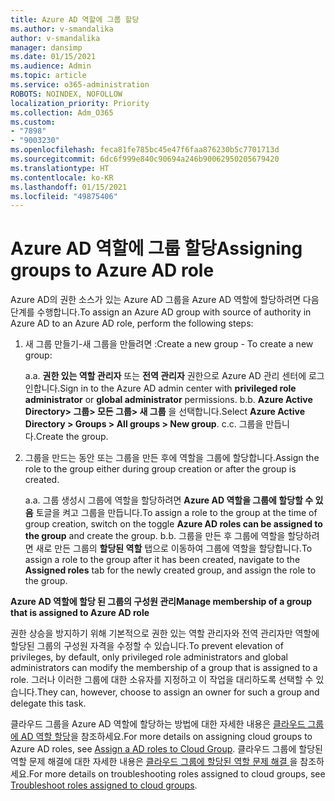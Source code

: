 ```yaml
---
title: Azure AD 역할에 그룹 할당
ms.author: v-smandalika
author: v-smandalika
manager: dansimp
ms.date: 01/15/2021
ms.audience: Admin
ms.topic: article
ms.service: o365-administration
ROBOTS: NOINDEX, NOFOLLOW
localization_priority: Priority
ms.collection: Adm_O365
ms.custom:
- "7898"
- "9003230"
ms.openlocfilehash: feca81fe785bc45e47f6faa876230b5c7701713d
ms.sourcegitcommit: 6dc6f999e840c90694a246b90062950205679420
ms.translationtype: HT
ms.contentlocale: ko-KR
ms.lasthandoff: 01/15/2021
ms.locfileid: "49875406"
---
```

# <a name="assigning-groups-to-azure-ad-role"></a><span data-ttu-id="6497f-102">Azure AD 역할에 그룹 할당</span><span class="sxs-lookup"><span data-stu-id="6497f-102">Assigning groups to Azure AD role</span></span>

<span data-ttu-id="6497f-103">Azure AD의 권한 소스가 있는 Azure AD 그룹을 Azure AD 역할에 할당하려면 다음 단계를 수행합니다.</span><span class="sxs-lookup"><span data-stu-id="6497f-103">To assign an Azure AD group with source of authority in Azure AD to an Azure AD role, perform the following steps:</span></span>

1. <span data-ttu-id="6497f-104">새 그룹 만들기-새 그룹을 만들려면 :</span><span class="sxs-lookup"><span data-stu-id="6497f-104">Create a new group - To create a new group:</span></span>

    <span data-ttu-id="6497f-105">a.</span><span class="sxs-lookup"><span data-stu-id="6497f-105">a.</span></span> <span data-ttu-id="6497f-106">**권한 있는 역할 관리자** 또는 **전역 관리자** 권한으로 Azure AD 관리 센터에 로그인합니다.</span><span class="sxs-lookup"><span data-stu-id="6497f-106">Sign in to the Azure AD admin center with **privileged role administrator** or **global administrator** permissions.</span></span>
    <span data-ttu-id="6497f-107">b.</span><span class="sxs-lookup"><span data-stu-id="6497f-107">b.</span></span> <span data-ttu-id="6497f-108">**Azure Active Directory> 그룹> 모든 그룹> 새 그룹** 을 선택합니다.</span><span class="sxs-lookup"><span data-stu-id="6497f-108">Select **Azure Active Directory > Groups > All groups > New group**.</span></span>
    <span data-ttu-id="6497f-109">c.</span><span class="sxs-lookup"><span data-stu-id="6497f-109">c.</span></span> <span data-ttu-id="6497f-110">그룹을 만듭니다.</span><span class="sxs-lookup"><span data-stu-id="6497f-110">Create the group.</span></span>

2. <span data-ttu-id="6497f-111">그룹을 만드는 동안 또는 그룹을 만든 후에 역할을 그룹에 할당합니다.</span><span class="sxs-lookup"><span data-stu-id="6497f-111">Assign the role to the group either during group creation or after the group is created.</span></span>

    <span data-ttu-id="6497f-112">a.</span><span class="sxs-lookup"><span data-stu-id="6497f-112">a.</span></span> <span data-ttu-id="6497f-113">그룹 생성시 그룹에 역할을 할당하려면 **Azure AD 역할을 그룹에 할당할 수 있음** 토글을 켜고 그룹을 만듭니다.</span><span class="sxs-lookup"><span data-stu-id="6497f-113">To assign a role to the group at the time of group creation, switch on the toggle **Azure AD roles can be assigned to the group** and create the group.</span></span>
    <span data-ttu-id="6497f-114">b.</span><span class="sxs-lookup"><span data-stu-id="6497f-114">b.</span></span> <span data-ttu-id="6497f-115">그룹을 만든 후 그룹에 역할을 할당하려면 새로 만든 그룹의 **할당된 역할** 탭으로 이동하여 그룹에 역할을 할당합니다.</span><span class="sxs-lookup"><span data-stu-id="6497f-115">To assign a role to the group after it has been created, navigate to the **Assigned roles** tab for the newly created group, and assign the role to the group.</span></span>  

<span data-ttu-id="6497f-116">**Azure AD 역할에 할당 된 그룹의 구성원 관리**</span><span class="sxs-lookup"><span data-stu-id="6497f-116">**Manage membership of a group that is assigned to Azure AD role**</span></span>

<span data-ttu-id="6497f-117">권한 상승을 방지하기 위해 기본적으로 권한 있는 역할 관리자와 전역 관리자만 역할에 할당된 그룹의 구성원 자격을 수정할 수 있습니다.</span><span class="sxs-lookup"><span data-stu-id="6497f-117">To prevent elevation of privileges, by default, only privileged role administrators and global administrators can modify the membership of a group that is assigned to a role.</span></span> <span data-ttu-id="6497f-118">그러나 이러한 그룹에 대한 소유자를 지정하고 이 작업을 대리하도록 선택할 수 있습니다.</span><span class="sxs-lookup"><span data-stu-id="6497f-118">They can, however, choose to assign an owner for such a group and delegate this task.</span></span>

<span data-ttu-id="6497f-119">클라우드 그룹을 Azure AD 역할에 할당하는 방법에 대한 자세한 내용은 [클라우드 그룹에 AD 역할 할당](https://docs.microsoft.com/azure/active-directory/roles/groups-concept)을 참조하세요.</span><span class="sxs-lookup"><span data-stu-id="6497f-119">For more details on assigning cloud groups to Azure AD roles, see [Assign a AD roles to Cloud Group](https://docs.microsoft.com/azure/active-directory/roles/groups-concept).</span></span> <span data-ttu-id="6497f-120">클라우드 그룹에 할당된 역할 문제 해결에 대한 자세한 내용은 [클라우드 그룹에 할당된 역할 문제 해결 ](https://docs.microsoft.com/azure/active-directory/roles/groups-faq-troubleshooting)을 참조하세요.</span><span class="sxs-lookup"><span data-stu-id="6497f-120">For more details on troubleshooting roles assigned to cloud groups, see [Troubleshoot roles assigned to cloud groups](https://docs.microsoft.com/azure/active-directory/roles/groups-faq-troubleshooting).</span></span>





